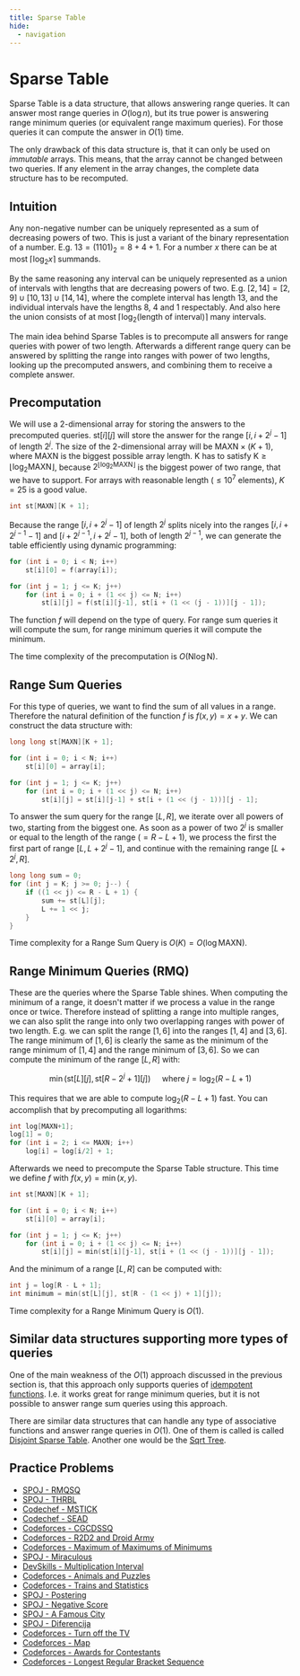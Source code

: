 ```yaml
---
title: Sparse Table
hide:
  - navigation
---
```


# Sparse Table

Sparse Table is a data structure, that allows answering range queries.
It can answer most range queries in $O(\log n)$, but its true power is answering range minimum queries (or equivalent range maximum queries).
For those queries it can compute the answer in $O(1)$ time.

The only drawback of this data structure is, that it can only be used on _immutable_ arrays.
This means, that the array cannot be changed between two queries.
If any element in the array changes, the complete data structure has to be recomputed.

## Intuition

Any non-negative number can be uniquely represented as a sum of decreasing powers of two.
This is just a variant of the binary representation of a number.
E.g. $13 = (1101)_2 = 8 + 4 + 1$.
For a number $x$ there can be at most $\lceil \log_2 x \rceil$ summands.

By the same reasoning any interval can be uniquely represented as a union of intervals with lengths that are decreasing powers of two.
E.g. $[2, 14] = [2, 9] \cup [10, 13] \cup [14, 14]$, where the complete interval has length 13, and the individual intervals have the lengths 8, 4 and 1 respectably.
And also here the union consists of at most $\lceil \log_2(\text{length of interval}) \rceil$ many intervals.

The main idea behind Sparse Tables is to precompute all answers for range queries with power of two length.
Afterwards a different range query can be answered by splitting the range into ranges with power of two lengths, looking up the precomputed answers, and combining them to receive a complete answer.

## Precomputation

We will use a 2-dimensional array for storing the answers to the precomputed queries.
$\text{st}[i][j]$ will store the answer for the range $[i, i + 2^j - 1]$ of length $2^j$.
The size of the 2-dimensional array will be $\text{MAXN} \times (K + 1)$, where $\text{MAXN}$ is the biggest possible array length.
$\text{K}$ has to satisfy $\text{K} \ge \lfloor \log_2 \text{MAXN} \rfloor$, because $2^{\lfloor \log_2 \text{MAXN} \rfloor}$ is the biggest power of two range, that we have to support.
For arrays with reasonable length ($\le 10^7$ elements), $K = 25$ is a good value.

```cpp sparsetable_definition
int st[MAXN][K + 1];
```

Because the range $[i, i + 2^j - 1]$ of length $2^j$ splits nicely into the ranges $[i, i + 2^{j - 1} - 1]$ and $[i + 2^{j - 1}, i + 2^j - 1]$, both of length $2^{j - 1}$, we can generate the table efficiently using dynamic programming:

```cpp sparsetable_generation
for (int i = 0; i < N; i++)
    st[i][0] = f(array[i]);

for (int j = 1; j <= K; j++)
    for (int i = 0; i + (1 << j) <= N; i++)
        st[i][j] = f(st[i][j-1], st[i + (1 << (j - 1))][j - 1]);
```

The function $f$ will depend on the type of query.
For range sum queries it will compute the sum, for range minimum queries it will compute the minimum.

The time complexity of the precomputation is $O(\text{N} \log \text{N})$.

## Range Sum Queries

For this type of queries, we want to find the sum of all values in a range.
Therefore the natural definition of the function $f$ is $f(x, y) = x + y$.
We can construct the data structure with:

```cpp sparsetable_sum_generation
long long st[MAXN][K + 1];

for (int i = 0; i < N; i++)
    st[i][0] = array[i];

for (int j = 1; j <= K; j++)
    for (int i = 0; i + (1 << j) <= N; i++)
        st[i][j] = st[i][j-1] + st[i + (1 << (j - 1))][j - 1];
```

To answer the sum query for the range $[L, R]$, we iterate over all powers of two, starting from the biggest one.
As soon as a power of two $2^j$ is smaller or equal to the length of the range ($= R - L + 1$), we process the first the first part of range $[L, L + 2^j - 1]$, and continue with the remaining range $[L + 2^j, R]$.

```cpp sparsetable_sum_query
long long sum = 0;
for (int j = K; j >= 0; j--) {
    if ((1 << j) <= R - L + 1) {
        sum += st[L][j];
        L += 1 << j;
    }
}
```

Time complexity for a Range Sum Query is $O(K) = O(\log \text{MAXN})$.

## Range Minimum Queries (RMQ)

These are the queries where the Sparse Table shines.
When computing the minimum of a range, it doesn't matter if we process a value in the range once or twice.
Therefore instead of splitting a range into multiple ranges, we can also split the range into only two overlapping ranges with power of two length.
E.g. we can split the range $[1, 6]$ into the ranges $[1, 4]$ and $[3, 6]$.
The range minimum of $[1, 6]$ is clearly the same as the minimum of the range minimum of $[1, 4]$ and the range minimum of $[3, 6]$.
So we can compute the minimum of the range $[L, R]$ with:

$$\min(\text{st}[L][j], \text{st}[R - 2^j + 1][j]) \quad \text{ where } j = \log_2(R - L + 1)$$

This requires that we are able to compute $\log_2(R - L + 1)$ fast.
You can accomplish that by precomputing all logarithms:

```cpp sparse_table_log_table
int log[MAXN+1];
log[1] = 0;
for (int i = 2; i <= MAXN; i++)
    log[i] = log[i/2] + 1;
```

Afterwards we need to precompute the Sparse Table structure. This time we define $f$ with $f(x, y) = \min(x, y)$.

```cpp sparse_table_minimum_generation
int st[MAXN][K + 1];

for (int i = 0; i < N; i++)
    st[i][0] = array[i];

for (int j = 1; j <= K; j++)
    for (int i = 0; i + (1 << j) <= N; i++)
        st[i][j] = min(st[i][j-1], st[i + (1 << (j - 1))][j - 1]);
```

And the minimum of a range $[L, R]$ can be computed with:

```cpp sparse_table_minimum_query
int j = log[R - L + 1];
int minimum = min(st[L][j], st[R - (1 << j) + 1][j]);
```

Time complexity for a Range Minimum Query is $O(1)$.

## Similar data structures supporting more types of queries

One of the main weakness of the $O(1)$ approach discussed in the previous section is, that this approach only supports queries of [idempotent functions](https://en.wikipedia.org/wiki/Idempotence).
I.e. it works great for range minimum queries, but it is not possible to answer range sum queries using this approach.

There are similar data structures that can handle any type of associative functions and answer range queries in $O(1)$.
One of them is called is called [Disjoint Sparse Table](https://discuss.codechef.com/questions/117696/tutorial-disjoint-sparse-table).
Another one would be the [Sqrt Tree](sqrt-tree.md).

## Practice Problems

* [SPOJ - RMQSQ](http://www.spoj.com/problems/RMQSQ/)
* [SPOJ - THRBL](http://www.spoj.com/problems/THRBL/)
* [Codechef - MSTICK](https://www.codechef.com/problems/MSTICK)
* [Codechef - SEAD](https://www.codechef.com/problems/SEAD)
* [Codeforces - CGCDSSQ](http://codeforces.com/contest/475/problem/D)
* [Codeforces - R2D2 and Droid Army](http://codeforces.com/problemset/problem/514/D)
* [Codeforces - Maximum of Maximums of Minimums](http://codeforces.com/problemset/problem/872/B)
* [SPOJ - Miraculous](http://www.spoj.com/problems/TNVFC1M/)
* [DevSkills - Multiplication Interval](https://devskill.com/CodingProblems/ViewProblem/19)
* [Codeforces - Animals and Puzzles](http://codeforces.com/contest/713/problem/D)
* [Codeforces - Trains and Statistics](http://codeforces.com/contest/675/problem/E)
* [SPOJ - Postering](http://www.spoj.com/problems/POSTERIN/)
* [SPOJ - Negative Score](http://www.spoj.com/problems/RPLN/)
* [SPOJ - A Famous City](http://www.spoj.com/problems/CITY2/)
* [SPOJ - Diferencija](http://www.spoj.com/problems/DIFERENC/)
* [Codeforces - Turn off the TV](http://codeforces.com/contest/863/problem/E)
* [Codeforces - Map](http://codeforces.com/contest/15/problem/D)
* [Codeforces - Awards for Contestants](http://codeforces.com/contest/873/problem/E)
* [Codeforces - Longest Regular Bracket Sequence](http://codeforces.com/contest/5/problem/C)
